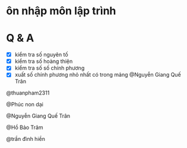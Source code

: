 # ôn nhập môn lập trình

# Q & A

- [x] kiểm tra số nguyên tố
- [x] kiểm tra số hoàng thiện
- [x] kiểm tra số số chính phương
- [x] xuất số chính phương nhỏ nhất có trong mảng @Nguyễn Giang Quế Trân

@thuanpham2311

@Phúc non dại

@Nguyễn Giang Quế Trân

@Hồ Bảo Trâm

@trần đình hiền
